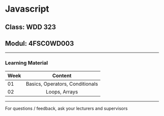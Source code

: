 # Javascript

## Class: WDD 323
## Modul: 4FSC0WD003

---

### Learning Material

| Week          | Content       |
| :------------- |:-------------:|
| 01 | Basics, Operators, Conditionals |
| 02 | Loops, Arrays |

---

For questions / feedback, ask your lecturers and supervisors